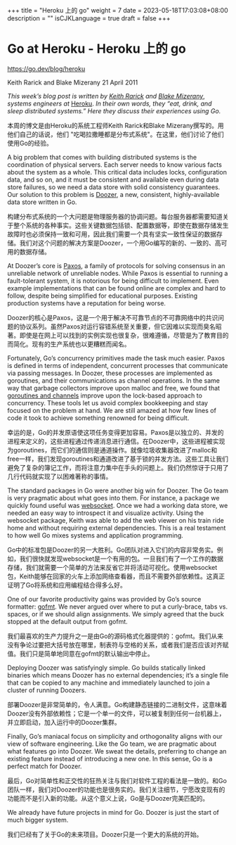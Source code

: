 +++
title = "Heroku 上的 go"
weight = 7
date = 2023-05-18T17:03:08+08:00
description = ""
isCJKLanguage = true
draft = false
+++

# Go at Heroku - Heroku 上的 go

https://go.dev/blog/heroku

Keith Rarick and Blake Mizerany
21 April 2011

*This week’s blog post is written by* [*Keith Rarick*](http://xph.us/) *and* [*Blake Mizerany*](http://itsbonus.heroku.com/), *systems engineers at* [Heroku](http://www.heroku.com/). *In their own words, they “eat, drink, and sleep distributed systems.” Here they discuss their experiences using Go.*

本周的博文是由Heroku的系统工程师Keith Rarick和Blake Mizerany撰写的。用他们自己的话说，他们 "吃喝拉撒睡都是分布式系统"。在这里，他们讨论了他们使用Go的经验。

A big problem that comes with building distributed systems is the coordination of physical servers. Each server needs to know various facts about the system as a whole. This critical data includes locks, configuration data, and so on, and it must be consistent and available even during data store failures, so we need a data store with solid consistency guarantees. Our solution to this problem is [Doozer](http://xph.us/2011/04/13/introducing-doozer.html), a new, consistent, highly-available data store written in Go.

构建分布式系统的一个大问题是物理服务器的协调问题。每台服务器都需要知道关于整个系统的各种事实。这些关键数据包括锁、配置数据等，即使在数据存储发生故障时也必须保持一致和可用，因此我们需要一个具有坚实一致性保证的数据存储。我们对这个问题的解决方案是Doozer，一个用Go编写的新的、一致的、高可用的数据存储。

At Doozer’s core is [Paxos](http://en.wikipedia.org/wiki/Paxos_(computer_science)), a family of protocols for solving consensus in an unreliable network of unreliable nodes. While Paxos is essential to running a fault-tolerant system, it is notorious for being difficult to implement. Even example implementations that can be found online are complex and hard to follow, despite being simplified for educational purposes. Existing production systems have a reputation for being worse.

Doozer的核心是Paxos，这是一个用于解决不可靠节点的不可靠网络中的共识问题的协议系列。虽然Paxos对运行容错系统至关重要，但它因难以实现而臭名昭著。即使是在网上可以找到的实例实现也很复杂，很难遵循，尽管是为了教育目的而简化。现有的生产系统也以更糟糕而闻名。

Fortunately, Go’s concurrency primitives made the task much easier. Paxos is defined in terms of independent, concurrent processes that communicate via passing messages. In Doozer, these processes are implemented as goroutines, and their communications as channel operations. In the same way that garbage collectors improve upon malloc and free, we found that [goroutines and channels](https://blog.golang.org/2010/07/share-memory-by-communicating.html) improve upon the lock-based approach to concurrency. These tools let us avoid complex bookkeeping and stay focused on the problem at hand. We are still amazed at how few lines of code it took to achieve something renowned for being difficult.

幸运的是，Go的并发原语使这项任务变得更加容易。Paxos是以独立的、并发的进程来定义的，这些进程通过传递消息进行通信。在Doozer中，这些进程被实现为goroutines，而它们的通信则是通道操作。就像垃圾收集器改进了malloc和free一样，我们发现goroutines和通道改进了基于锁的并发方法。这些工具让我们避免了复杂的簿记工作，而将注意力集中在手头的问题上。我们仍然惊讶于只用了几行代码就实现了以困难著称的事情。

The standard packages in Go were another big win for Doozer. The Go team is very pragmatic about what goes into them. For instance, a package we quickly found useful was [websocket](https://go.dev/pkg/websocket/). Once we had a working data store, we needed an easy way to introspect it and visualize activity. Using the websocket package, Keith was able to add the web viewer on his train ride home and without requiring external dependencies. This is a real testament to how well Go mixes systems and application programming.

Go中的标准包是Doozer的另一大胜利。Go团队对进入它们的内容非常务实。例如，我们很快就发现websocket是一个有用的包。一旦我们有了一个工作的数据存储，我们就需要一个简单的方法来反省它并将活动可视化。使用websocket包，Keith能够在回家的火车上添加网络查看器，而且不需要外部依赖性。这真正证明了Go将系统和应用编程结合得多么好。

One of our favorite productivity gains was provided by Go’s source formatter: [gofmt](https://go.dev/cmd/gofmt/). We never argued over where to put a curly-brace, tabs vs. spaces, or if we should align assignments. We simply agreed that the buck stopped at the default output from gofmt.

我们最喜欢的生产力提升之一是由Go的源码格式化器提供的：gofmt。我们从来没有争论过要把大括号放在哪里，制表符与空格的关系，或者我们是否应该对齐赋值。我们只是简单地同意在gofmt的默认输出中停止。

Deploying Doozer was satisfyingly simple. Go builds statically linked binaries which means Doozer has no external dependencies; it’s a single file that can be copied to any machine and immediately launched to join a cluster of running Doozers.

部署Doozer是非常简单的，令人满意。Go构建静态链接的二进制文件，这意味着Doozer没有外部依赖性；它是一个单一的文件，可以被复制到任何一台机器上，并立即启动，加入运行中的Doozer集群。

Finally, Go’s maniacal focus on simplicity and orthogonality aligns with our view of software engineering. Like the Go team, we are pragmatic about what features go into Doozer. We sweat the details, preferring to change an existing feature instead of introducing a new one. In this sense, Go is a perfect match for Doozer.

最后，Go对简单性和正交性的狂热关注与我们对软件工程的看法是一致的。和Go团队一样，我们对Doozer的功能也是很务实的。我们关注细节，宁愿改变现有的功能而不是引入新的功能。从这个意义上说，Go是与Doozer完美匹配的。

We already have future projects in mind for Go. Doozer is just the start of much bigger system.

我们已经有了关于Go的未来项目。Doozer只是一个更大的系统的开始。
